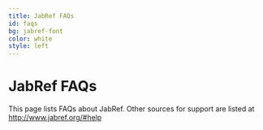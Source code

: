 ```yaml
---
title: JabRef FAQs
id: faqs
bg: jabref-font
color: white
style: left
---
```


# JabRef FAQs

This page lists FAQs about JabRef.
Other sources for support are listed at <http://www.jabref.org/#help>
